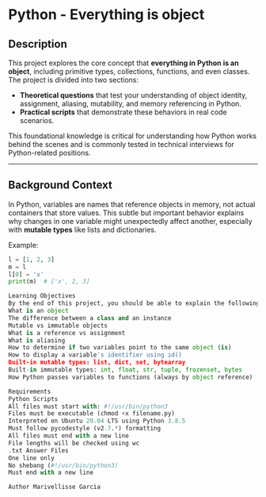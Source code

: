 # Python - Everything is object

## Description

This project explores the core concept that **everything in Python is an object**, including primitive types, collections, functions, and even classes. The project is divided into two sections:

- **Theoretical questions** that test your understanding of object identity, assignment, aliasing, mutability, and memory referencing in Python.
- **Practical scripts** that demonstrate these behaviors in real code scenarios.

This foundational knowledge is critical for understanding how Python works behind the scenes and is commonly tested in technical interviews for Python-related positions.

---

## Background Context

In Python, variables are names that reference objects in memory, not actual containers that store values. This subtle but important behavior explains why changes in one variable might unexpectedly affect another, especially with **mutable types** like lists and dictionaries.

Example:

```python
l = [1, 2, 3]
m = l
l[0] = 'x'
print(m)  # ['x', 2, 3]

Learning Objectives
By the end of this project, you should be able to explain the following:
What is an object
The difference between a class and an instance
Mutable vs immutable objects
What is a reference vs assignment
What is aliasing
How to determine if two variables point to the same object (is)
How to display a variable's identifier using id()
Built-in mutable types: list, dict, set, bytearray
Built-in immutable types: int, float, str, tuple, frozenset, bytes
How Python passes variables to functions (always by object reference)

Requirements
Python Scripts
All files must start with: #!/usr/bin/python3
Files must be executable (chmod +x filename.py)
Interpreted on Ubuntu 20.04 LTS using Python 3.8.5
Must follow pycodestyle (v2.7.*) formatting
All files must end with a new line
File lengths will be checked using wc
.txt Answer Files
One line only
No shebang (#!/usr/bin/python3)
Must end with a new line

Author Marivellisse Garcia
